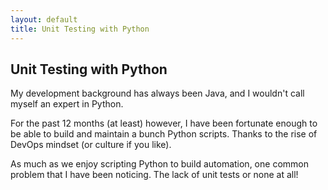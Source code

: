 ```yaml
---
layout: default
title: Unit Testing with Python
---
```


## Unit Testing with Python

My development background has always been Java, and I wouldn't call myself an expert in Python.

For the past 12 months (at least) however, I have been fortunate enough to be able to build and maintain a bunch Python scripts. Thanks to the rise of DevOps mindset (or culture if you like).

As much as we enjoy scripting Python to build automation, one common problem that I have been noticing. The lack of unit tests or none at all!





